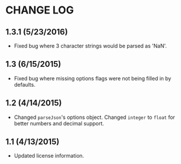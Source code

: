 # CHANGE LOG

## 1.3.1 (5/23/2016)

* Fixed bug where 3 character strings would be parsed as 'NaN'.

## 1.3 (6/15/2015)

* Fixed bug where missing options flags were not being filled in by defaults.

## 1.2 (4/14/2015)

* Changed `parseJson`'s options object. Changed `integer` to `float` for better numbers and decimal support.

## 1.1 (4/13/2015)

* Updated license information.
